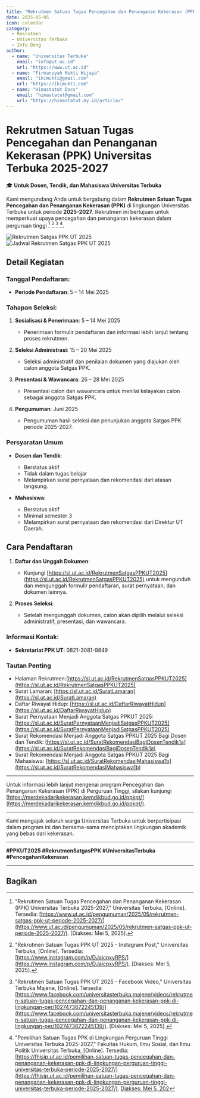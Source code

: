 ```yaml
---
title: "Rekrutmen Satuan Tugas Pencegahan dan Penanganan Kekerasan (PPK) Universitas Terbuka 2025-2027"
date: 2025-05-05
icon: calendar
category:
  - Rekrutmen
  - Universitas Terbuka
  - Info Dong
author:
  - name: "Universitas Terbuka"
    email: "info@ut.ac.id"
    url: "https://www.ut.ac.id"
  - name: "Firmansyah Mukti Wijaya"
    email: "ikimukti@gmail.com"
    url: "https://ikimukti.com"
  - name: "Himastatut Docs"
    email: "himastatut@gmail.com"
    url: "https://himastatut.my.id/article/"
---
```


# Rekrutmen Satuan Tugas Pencegahan dan Penanganan Kekerasan (PPK) Universitas Terbuka 2025-2027

🎓 **Untuk Dosen, Tendik, dan Mahasiswa Universitas Terbuka**  

Kami mengundang Anda untuk bergabung dalam **Rekrutmen Satuan Tugas Pencegahan dan Penanganan Kekerasan (PPK)** di lingkungan Universitas Terbuka untuk periode **2025-2027**. Rekrutmen ini bertujuan untuk memperkuat upaya pencegahan dan penanganan kekerasan dalam perguruan tinggi [^1] [^2] [^3] [^4].

![Rekrutmen Satgas PPK UT 2025](./2025-05-05-rekrutmen-satgas-ppk-ut-2025-2027/poster.png)
![Jadwal Rekrutmen Satgas PPK UT 2025](./2025-05-05-rekrutmen-satgas-ppk-ut-2025-2027/jadwal.png)

## Detail Kegiatan

### Tanggal Pendaftaran:
- **Periode Pendaftaran**: 5 – 14 Mei 2025

### Tahapan Seleksi:
1. **Sosialisasi & Penerimaan**: 5 – 14 Mei 2025  
   - Penerimaan formulir pendaftaran dan informasi lebih lanjut tentang proses rekrutmen.
   
2. **Seleksi Administrasi**: 15 – 20 Mei 2025  
   - Seleksi administratif dan penilaian dokumen yang diajukan oleh calon anggota Satgas PPK.
   
3. **Presentasi & Wawancara**: 26 – 28 Mei 2025  
   - Presentasi calon dan wawancara untuk menilai kelayakan calon sebagai anggota Satgas PPK.
   
4. **Pengumuman**: Juni 2025  
   - Pengumuman hasil seleksi dan penunjukan anggota Satgas PPK periode 2025-2027.

### Persyaratan Umum
- **Dosen dan Tendik**:
  - Berstatus aktif
  - Tidak dalam tugas belajar
  - Melampirkan surat pernyataan dan rekomendasi dari atasan langsung.
  
- **Mahasiswa**:
  - Berstatus aktif
  - Minimal semester 3
  - Melampirkan surat pernyataan dan rekomendasi dari Direktur UT Daerah.

## Cara Pendaftaran

1. **Daftar dan Unggah Dokumen**:  
   - Kunjungi [https://sl.ut.ac.id/RekrutmenSatgasPPKUT2025](https://sl.ut.ac.id/RekrutmenSatgasPPKUT2025) untuk mengunduh dan mengunggah formulir pendaftaran, surat pernyataan, dan dokumen lainnya.

2. **Proses Seleksi**:  
   - Setelah mengunggah dokumen, calon akan dipilih melalui seleksi administratif, presentasi, dan wawancara.

### Informasi Kontak:
- **Sekretariat PPK UT**: 0821-3081-9849

### Tautan Penting
- Halaman Rekrutmen:[https://sl.ut.ac.id/RekrutmenSatgasPPKUT2025](https://sl.ut.ac.id/RekrutmenSatgasPPKUT2025)
- Surat Lamaran: [https://sl.ut.ac.id/SuratLamaran](https://sl.ut.ac.id/SuratLamaran)
- Daftar Riwayat Hidup: [https://sl.ut.ac.id/DaftarRiwayatHidup](https://sl.ut.ac.id/DaftarRiwayatHidup)
- Surat Pernyataan Menjadi Anggota Satgas PPKUT 2025: [https://sl.ut.ac.id/SuratPernyataanMenjadiSatgasPPKUT2025](https://sl.ut.ac.id/SuratPernyataanMenjadiSatgasPPKUT2025)
- Surat Rekomendasi Menjadi Anggota Satgas PPKUT 2025 Bagi Dosen dan Tendik: [https://sl.ut.ac.id/SuratRekomendasiBagiDosenTendik1a](https://sl.ut.ac.id/SuratRekomendasiBagiDosenTendik1a)
- Surat Rekomendasi Menjadi Anggota Satgas PPKUT 2025 Bagi Mahasiswa: [https://sl.ut.ac.id/SuratRekomendasiMahasiswa1b](https://sl.ut.ac.id/SuratRekomendasiMahasiswa1b)

---

Untuk informasi lebih lanjut mengenai program Pencegahan dan Penanganan Kekerasan (PPK) di Perguruan Tinggi, silakan kunjungi [https://merdekadarikekerasan.kemdikbud.go.id/ppkpt/](https://merdekadarikekerasan.kemdikbud.go.id/ppkpt/).

---

Kami mengajak seluruh warga Universitas Terbuka untuk berpartisipasi dalam program ini dan bersama-sama menciptakan lingkungan akademik yang bebas dari kekerasan.

---

**#PPKUT2025 #RekrutmenSatgasPPK #UniversitasTerbuka #PencegahanKekerasan**

---

[^1]: "Rekrutmen Satuan Tugas Pencegahan dan Penanganan Kekerasan (PPK) Universitas Terbuka 2025-2027," Universitas Terbuka, [Online]. Tersedia: [https://www.ut.ac.id/pengumuman/2025/05/rekrutmen-satgas-ppk-ut-periode-2025-2027/](https://www.ut.ac.id/pengumuman/2025/05/rekrutmen-satgas-ppk-ut-periode-2025-2027/). [Diakses: Mei 5, 2025].
[^2]: "Rekrutmen Satuan Tugas PPK UT 2025 - Instagram Post," Universitas Terbuka, [Online]. Tersedia: [https://www.instagram.com/p/DJaicpxyRPS/](https://www.instagram.com/p/DJaicpxyRPS/). [Diakses: Mei 5, 2025].
[^3]: "Rekrutmen Satuan Tugas PPK UT 2025 - Facebook Video," Universitas Terbuka Majene, [Online]. Tersedia: [https://www.facebook.com/universitasterbuka.majene/videos/rekrutmen-satuan-tugas-pencegahan-dan-penanganan-kekerasan-ppk-di-lingkungan-per/1027473672245139/](https://www.facebook.com/universitasterbuka.majene/videos/rekrutmen-satuan-tugas-pencegahan-dan-penanganan-kekerasan-ppk-di-lingkungan-per/1027473672245139/). [Diakses: Mei 5, 2025].
[^4]: "Pemilihan Satuan Tugas PPK di Lingkungan Perguruan Tinggi Universitas Terbuka 2025-2027," Fakultas Hukum, Ilmu Sosial, dan Ilmu Politik Universitas Terbuka, [Online]. Tersedia: [https://fhisip.ut.ac.id/pemilihan-satuan-tugas-pencegahan-dan-penanganan-kekerasan-ppk-di-lingkungan-perguruan-tinggi-universitas-terbuka-periode-2025-2027/](https://fhisip.ut.ac.id/pemilihan-satuan-tugas-pencegahan-dan-penanganan-kekerasan-ppk-di-lingkungan-perguruan-tinggi-universitas-terbuka-periode-2025-2027/). [Diakses: Mei 5, 202]()

## Bagikan
<Share colorful />
<GitContributors />
<GitChangelog />